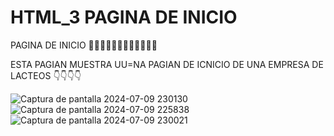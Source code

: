 # HTML_3 PAGINA DE INICIO
PAGINA DE INICIO 🌟🌟🌟🌟🌟🌟🌟🌟🌟🌟🌟🌟

ESTA PAGIAN MUESTRA UU=NA PAGIAN DE ICNICIO DE UNA EMPRESA DE LACTEOS 👇👇👇👇

![Captura de pantalla 2024-07-09 230130](https://github.com/CayambeTechSoftware/HTML_3/assets/173982593/c6e27812-6c9d-4c3e-bb3a-79bcb9939a86)
![Captura de pantalla 2024-07-09 225838](https://github.com/CayambeTechSoftware/HTML_3/assets/173982593/437c2ccc-013e-48ff-8590-af47f24aa13b)
![Captura de pantalla 2024-07-09 230021](https://github.com/CayambeTechSoftware/HTML_3/assets/173982593/cb3b939b-6815-41e8-927d-cd6f4e6e0cf9)
